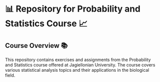 # 📊 Repository for Probability and Statistics Course 📈

## Course Overview 📚

This repository contains exercises and assignments from the Probability and Statistics course offered at Jagiellonian University. The course covers various statistical analysis topics and their applications in the biological field.
